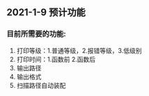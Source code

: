 ##  2021-1-9 预计功能

### 目前所需要的功能:

1. 打印等级：1.普通等级，2.报错等级，3.低级别
2. 打印时间：1.函数前 2.函数后 
3. 输出路径
4. 输出格式
5. 扫描路径自动装配



